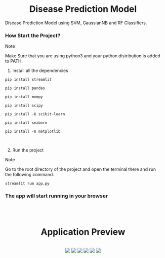 <div align=center><h1>Disease Prediction Model</h1> </div>
 Disease Prediction Model using SVM, GaussianNB and RF Classifiers.

<br>
 
### How Start the Project?
> [!NOTE]  
> Make Sure that you are using python3 and your python distribution is added to PATH.

1. Install all the dependencies
```
pip install streamlit
```
```
pip install pandas
```
```
pip install numpy
```
```
pip install scipy
```
```
pip install -U scikit-learn
```
```
pip install seaborn
```
```
pip install -U matplotlib
```

<br/>

2. Run the project
 > [!NOTE]
 > Go to the root directory of the project and open the terminal there and run the following command.
```
streamlit run app.py
```

### The app will start running in your browser
<br />
<br />
<div align=center><h1>Application Preview</h1> </div>
<br />
<div align=center>
 <img src="https://github.com/Aditya-Coomar/disease_prediction_model/assets/92925750/06420d6b-8400-4a4d-9097-489c913489a0" />
 <img src="https://github.com/Aditya-Coomar/disease_prediction_model/assets/92925750/6a02d2d2-53bf-420d-8f9a-288bf2ca8539" />
 <img src="https://github.com/Aditya-Coomar/disease_prediction_model/assets/92925750/bd6c415c-46f7-44aa-a68d-1eb3518ca421" />
 <img src="https://github.com/Aditya-Coomar/disease_prediction_model/assets/92925750/ffe99325-a54b-4197-969b-43e03838d776" />
 <img src="https://github.com/Aditya-Coomar/disease_prediction_model/assets/92925750/b72d606d-8774-4a66-99ee-c3083b23c1ad" />
 <img src="https://github.com/Aditya-Coomar/disease_prediction_model/assets/92925750/0b2d07b5-72a2-44d3-bdef-ee4f31c6827a" />
</div>

